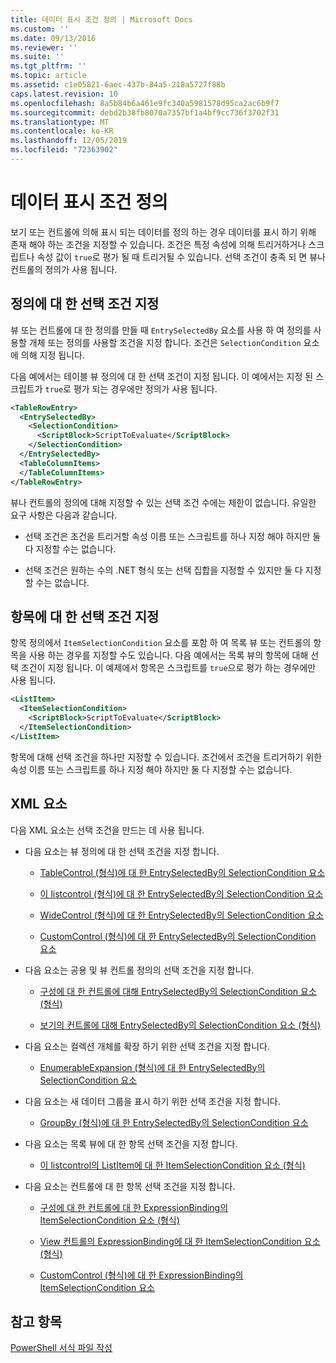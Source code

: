 ```yaml
---
title: 데이터 표시 조건 정의 | Microsoft Docs
ms.custom: ''
ms.date: 09/13/2016
ms.reviewer: ''
ms.suite: ''
ms.tgt_pltfrm: ''
ms.topic: article
ms.assetid: c1e05821-6aec-437b-84a5-218a5727f88b
caps.latest.revision: 10
ms.openlocfilehash: 8a5b84b6a461e9fc340a5981578d95ca2ac6b9f7
ms.sourcegitcommit: debd2b38fb8070a7357bf1a4bf9cc736f3702f31
ms.translationtype: MT
ms.contentlocale: ko-KR
ms.lasthandoff: 12/05/2019
ms.locfileid: "72363902"
---
```

# <a name="defining-conditions-for-displaying-data"></a>데이터 표시 조건 정의

보기 또는 컨트롤에 의해 표시 되는 데이터를 정의 하는 경우 데이터를 표시 하기 위해 존재 해야 하는 조건을 지정할 수 있습니다. 조건은 특정 속성에 의해 트리거하거나 스크립트나 속성 값이 `true`로 평가 될 때 트리거될 수 있습니다. 선택 조건이 충족 되 면 뷰나 컨트롤의 정의가 사용 됩니다.

## <a name="specifying-a-selection-condition-for-a-definition"></a>정의에 대 한 선택 조건 지정

뷰 또는 컨트롤에 대 한 정의를 만들 때 `EntrySelectedBy` 요소를 사용 하 여 정의를 사용할 개체 또는 정의를 사용할 조건을 지정 합니다. 조건은 `SelectionCondition` 요소에 의해 지정 됩니다.

다음 예에서는 테이블 뷰 정의에 대 한 선택 조건이 지정 됩니다. 이 예에서는 지정 된 스크립트가 `true`로 평가 되는 경우에만 정의가 사용 됩니다.

```xml
<TableRowEntry>
  <EntrySelectedBy>
    <SelectionCondition>
      <ScriptBlock>ScriptToEvaluate</ScriptBlock>
    </SelectionCondition>
  </EntrySelectedBy>
  <TableColumnItems>
  </TableColumnItems>
</TableRowEntry>

```

뷰나 컨트롤의 정의에 대해 지정할 수 있는 선택 조건 수에는 제한이 없습니다. 유일한 요구 사항은 다음과 같습니다.

- 선택 조건은 조건을 트리거할 속성 이름 또는 스크립트를 하나 지정 해야 하지만 둘 다 지정할 수는 없습니다.

- 선택 조건은 원하는 수의 .NET 형식 또는 선택 집합을 지정할 수 있지만 둘 다 지정할 수는 없습니다.

## <a name="specifying-a-selection-condition-for-an-item"></a>항목에 대 한 선택 조건 지정

항목 정의에서 `ItemSelectionCondition` 요소를 포함 하 여 목록 뷰 또는 컨트롤의 항목을 사용 하는 경우를 지정할 수도 있습니다. 다음 예에서는 목록 뷰의 항목에 대해 선택 조건이 지정 됩니다. 이 예제에서 항목은 스크립트를 `true`으로 평가 하는 경우에만 사용 됩니다.

```xml
<ListItem>
  <ItemSelectionCondition>
    <ScriptBlock>ScriptToEvaluate</ScriptBlock>
  </ItemSelectionCondition>
</ListItem>

```

항목에 대해 선택 조건을 하나만 지정할 수 있습니다. 조건에서 조건을 트리거하기 위한 속성 이름 또는 스크립트를 하나 지정 해야 하지만 둘 다 지정할 수는 없습니다.

## <a name="xml-elements"></a>XML 요소

 다음 XML 요소는 선택 조건을 만드는 데 사용 됩니다.

- 다음 요소는 뷰 정의에 대 한 선택 조건을 지정 합니다.

    - [TableControl (형식)에 대 한 EntrySelectedBy의 SelectionCondition 요소](./selectioncondition-element-for-entryselectedby-for-tablecontrol-format.md)

    - [이 listcontrol (형식)에 대 한 EntrySelectedBy의 SelectionCondition 요소](./selectioncondition-element-for-entryselectedby-for-listcontrol-format.md)

    - [WideControl (형식)에 대 한 EntrySelectedBy의 SelectionCondition 요소](./selectioncondition-element-for-entryselectedby-for-widecontrol-format.md)

    - [CustomControl (형식)에 대 한 EntrySelectedBy의 SelectionCondition 요소](./selectioncondition-element-for-entryselectedby-for-customcontrol-format.md)

- 다음 요소는 공용 및 뷰 컨트롤 정의의 선택 조건을 지정 합니다.

    - [구성에 대 한 컨트롤에 대해 EntrySelectedBy의 SelectionCondition 요소 (형식)](./selectioncondition-element-for-entryselectedby-for-controls-for-configuration-format.md)

    - [보기의 컨트롤에 대해 EntrySelectedBy의 SelectionCondition 요소 (형식)](./selectioncondition-element-for-entryselectedby-for-controls-for-view-format.md)

- 다음 요소는 컬렉션 개체를 확장 하기 위한 선택 조건을 지정 합니다.

    - [EnumerableExpansion (형식)에 대 한 EntrySelectedBy의 SelectionCondition 요소](./selectioncondition-element-for-entryselectedby-for-enumerableexpansion-format.md)

- 다음 요소는 새 데이터 그룹을 표시 하기 위한 선택 조건을 지정 합니다.

    - [GroupBy (형식)에 대 한 EntrySelectedBy의 SelectionCondition 요소](./selectioncondition-element-for-entryselectedby-for-groupby-format.md)

- 다음 요소는 목록 뷰에 대 한 항목 선택 조건을 지정 합니다.

    - [이 listcontrol의 ListItem에 대 한 ItemSelectionCondition 요소 (형식)](./itemselectioncondition-element-for-listitem-for-listcontrol-format.md)

- 다음 요소는 컨트롤에 대 한 항목 선택 조건을 지정 합니다.

    - [구성에 대 한 컨트롤에 대 한 ExpressionBinding의 ItemSelectionCondition 요소 (형식)](./itemselectioncondition-element-for-expressionbinding-for-controls-for-configuration-format.md)

    - [View 컨트롤의 ExpressionBinding에 대 한 ItemSelectionCondition 요소 (형식)](./itemselectioncondition-element-for-expressionbinding-for-controls-for-view-format.md)

    - [CustomControl (형식)에 대 한 ExpressionBinding의 ItemSelectionCondition 요소](./itemselectioncondition-element-for-expressionbinding-for-customcontrol-format.md)

## <a name="see-also"></a>참고 항목

[PowerShell 서식 파일 작성](./writing-a-powershell-formatting-file.md)
